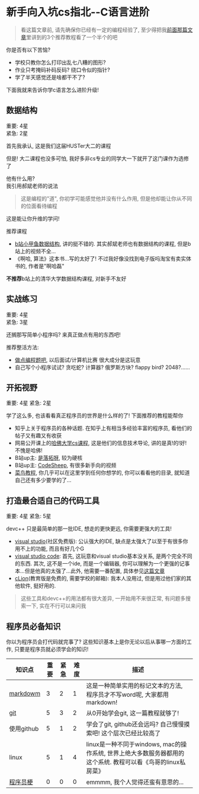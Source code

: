 
# 新手向入坑cs指北--C语言进阶

> 看这篇文章前, 请先确保你已经有一定的编程经验了, 至少得把我[前面那篇文章](http://www.xiong35.cn/blog2.0/articles/blog/28)里讲到的3个推荐教程看了一个半个的吧

你是否有以下苦恼?

- 学校只教你怎么打印出乱七八糟的图形?
- 作业只考掩码补码反码? 绕口令似的指针?
- 学了半天感觉还是啥都干不了?

下面我就来告诉你学c语言怎么进阶升级!

## 数据结构

重要: 4星  
紧急: 2星

首先我承认, 这是我们这届HUSTer大二的课程

但是! 大二课程也没多可怕, 我好多非cs专业的同学大一下就开了这门课作为选修了

他有什么用?  
我引用郝斌老师的说法  

> 这是编程的"道", 你初学可能感觉他并没有什么作用, 但是他却能让你从不同的位面看待编程

这是能让你升维的学问!

推荐课程

- [b站小甲鱼数据结构](https://www.bilibili.com/video/BV1os41117Fs?from=search&seid=1192866956136225939), 讲的挺不错的. 其实郝斌老师也有数据结构的课程, 但是b站上的视频不全...
- 《啊哈, 算法》这本书...写的太好了! 不过我好像没找到电子版吗淘宝有卖实体书的, 作者是"啊哈磊"

**不推荐**b站上的清华大学数据结构课程, 对新手不友好

## 实战练习

重要: 4星  
紧急: 3星

还搁那写简单小程序吗? 来真正做点有用的东西吧!

推荐整活方法:

- [做点编程题吧](https://leetcode-cn.com/problemset/all/), 以后面试/计算机比赛 很大成分是这玩意
- 自己写个小程序试试? 贪吃蛇? 计算器? 俄罗斯方块? flappy bird? 2048?......

## 开拓视野

重要: 4星
紧急: 2星

学了这么多, 也该看看真正程序员的世界是什么样的了! 下面推荐的教程能帮你

- 知乎上关于程序员的各种话题. 在知乎上有相当多经验丰富的程序员, 看他们的帖子又有趣又有收获
- 网易公开课上的[哈佛大学cs课程](http://163.lu/lc5RD2), 这是他们的信息技术导论, 讲的是真!的!好! 不愧是哈佛!
- B站up主: [是落拓呀](https://space.bilibili.com/43276908/), 较为硬核
- B站up主: [CodeSheep](https://space.bilibili.com/384068749/), 有很多新手向的视频
- [菜鸟教程](https://www.runoob.com/), 你几乎可以在这里学到任何你想学的, 你可以看看他的目录, 就知道自己还有多少要学的了...

## 打造最合适自己的代码工具

重要: 4星
紧急: 5星

devc++ 只是最简单的那一批IDE, 想走的更快更远, 你需要更强大的工具!

- [visual studio](https://visualstudio.microsoft.com/thank-you-downloading-visual-studio/?sku=Community&rel=16)(社区免费版): 公认强大的IDE, 缺点是太强大了以至于有很多你用不上的功能, 而且有好几个G
- [visual studio code](https://aka.ms/win32-x64-user-stable): 首先, 这玩意和visual studio基本没关系, 是两个完全不同的东西. 其次, 这不是一个ide, 而是一个编辑器, 你可以理解为一个更强的记事本...但是他真的太强了...此外, 他需要一番配置, 具体参见[这篇文章](http://www.xiong35.cn/blog2.0/articles/blog/33)
- [cLion](https://www.jetbrains.com/clion/)(教育版是免费的, 需要学校的邮箱): 我本人没用过, 但是用过他们家的其他软件, 挺好用的.

> 这些工具和devc++的用法都有很大差异, 一开始用不来很正常, 有问题多搜索一下, 实在不行可以来问我

## 程序员必备知识

你以为程序员会打代码就完事了? 这些知识基本上是你无论以后从事哪一方面的工作, 只要是程序员就必须学会的知识!

知识点|重要|紧急|难度|描述
---|---|---|---|---
[markdowm](https://www.runoob.com/markdown/md-tutorial.html)|3|2|1|这是一种简单实用的标记文本的方法, 程序员才不写word呢, 大家都用markdown!
[git](https://www.liaoxuefeng.com/wiki/896043488029600)|5|3|2|从0开始学会git, 这一篇教程就够了!
使用github|5|1|2|学会了git, github还会远吗? 自己慢慢摸索吧! 这个层次已经比较高了
linux|5|1|4|linux是一种不同于windows, mac的操作系统, 世界上绝大多数服务器都用的这个系统. 教程可以看《鸟哥的linux私房菜》
[程序员梗](https://www.runoob.com/w3cnote_genre/joke)|0|0|0|emmmm, 我个人觉得还蛮有意思的...
